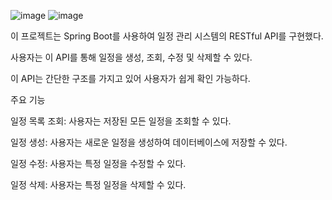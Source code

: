 ![image](https://github.com/user-attachments/assets/c44bbb5f-739f-488b-a576-515aeffda53f)
![image](https://github.com/user-attachments/assets/ff84073d-670c-4ba7-ab8a-f92dbdf44cf5)


이 프로젝트는 Spring Boot를 사용하여 일정 관리 시스템의 RESTful API를 구현했다. 

사용자는 이 API를 통해 일정을 생성, 조회, 수정 및 삭제할 수 있다.

이 API는 간단한 구조를 가지고 있어 사용자가 쉽게 확인 가능하다.


주요 기능

일정 목록 조회: 사용자는 저장된 모든 일정을 조회할 수 있다.

일정 생성: 사용자는 새로운 일정을 생성하여 데이터베이스에 저장할 수 있다.

일정 수정: 사용자는 특정 일정을 수정할 수 있다.

일정 삭제: 사용자는 특정 일정을 삭제할 수 있다.

